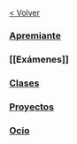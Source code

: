 [< Volver](Home)
### [Apremiante](Apremiante.md)
### [[Exámenes]]
### [Clases](Clases.md)
### [Proyectos](Proyecto.md)
### [Ocio](Freetime)



